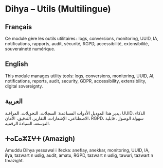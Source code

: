 # Dihya – Utils (Multilingue)

## Français
Ce module gère les outils utilitaires : logs, conversions, monitoring, UUID, IA, notifications, rapports, audit, sécurité, RGPD, accessibilité, extensibilité, souveraineté numérique.

## English
This module manages utility tools: logs, conversions, monitoring, UUID, AI, notifications, reports, audit, security, GDPR, accessibility, extensibility, digital sovereignty.

## العربية
يدير هذا الموديل الأدوات المساعدة: السجلات، التحويلات، المراقبة، UUID، الذكاء الاصطناعي، الإشعارات، التقارير، التدقيق، الأمان، RGPD، سهولة الوصول، قابلية التوسعة، السيادة الرقمية.

## ⵜⴰⵎⴰⵣⵉⵖⵜ (Amazigh)
Amuddu Dihya yessawal i ifecka: aneflay, anekkar, monitoring, UUID, IA, ilɣa, tazwart n uslig, audit, amatu, RGPD, tazwart n uslig, tawuri, tazwart n tmazight.
